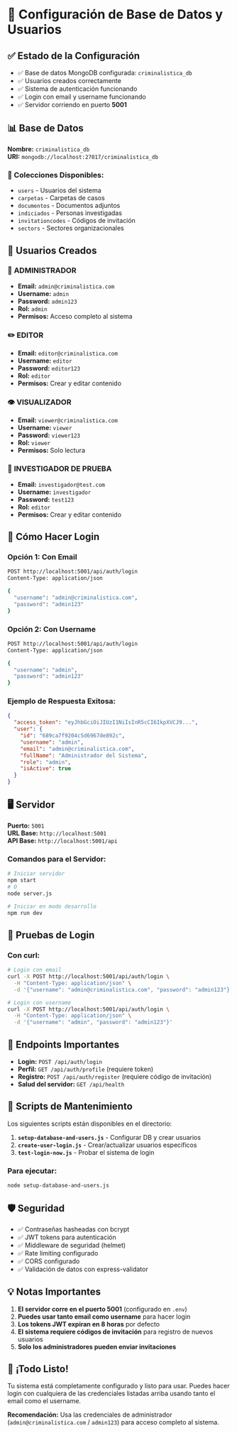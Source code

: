 # 🔐 Configuración de Base de Datos y Usuarios

## ✅ Estado de la Configuración
- ✅ Base de datos MongoDB configurada: `criminalistica_db`
- ✅ Usuarios creados correctamente
- ✅ Sistema de autenticación funcionando
- ✅ Login con email y username funcionando
- ✅ Servidor corriendo en puerto **5001**

## 📊 Base de Datos
**Nombre:** `criminalistica_db`  
**URI:** `mongodb://localhost:27017/criminalistica_db`

### 📁 Colecciones Disponibles:
- `users` - Usuarios del sistema
- `carpetas` - Carpetas de casos
- `documentos` - Documentos adjuntos
- `indiciados` - Personas investigadas
- `invitationcodes` - Códigos de invitación
- `sectors` - Sectores organizacionales

## 👥 Usuarios Creados

### 👑 **ADMINISTRADOR**
- **Email:** `admin@criminalistica.com`
- **Username:** `admin`  
- **Password:** `admin123`
- **Rol:** `admin`
- **Permisos:** Acceso completo al sistema

### ✏️ **EDITOR**
- **Email:** `editor@criminalistica.com`
- **Username:** `editor`
- **Password:** `editor123`  
- **Rol:** `editor`
- **Permisos:** Crear y editar contenido

### 👁️ **VISUALIZADOR**
- **Email:** `viewer@criminalistica.com`
- **Username:** `viewer`
- **Password:** `viewer123`
- **Rol:** `viewer`
- **Permisos:** Solo lectura

### 🧪 **INVESTIGADOR DE PRUEBA**
- **Email:** `investigador@test.com`
- **Username:** `investigador`
- **Password:** `test123`
- **Rol:** `editor`
- **Permisos:** Crear y editar contenido

## 🔑 Cómo Hacer Login

### Opción 1: Con Email
```bash
POST http://localhost:5001/api/auth/login
Content-Type: application/json

{
  "username": "admin@criminalistica.com",
  "password": "admin123"
}
```

### Opción 2: Con Username  
```bash
POST http://localhost:5001/api/auth/login
Content-Type: application/json

{
  "username": "admin", 
  "password": "admin123"
}
```

### Ejemplo de Respuesta Exitosa:
```json
{
  "access_token": "eyJhbGciOiJIUzI1NiIsInR5cCI6IkpXVCJ9...",
  "user": {
    "id": "689ca7f9204c5d6967de892c",
    "username": "admin",
    "email": "admin@criminalistica.com", 
    "fullName": "Administrador del Sistema",
    "role": "admin",
    "isActive": true
  }
}
```

## 🖥️ Servidor

**Puerto:** `5001`  
**URL Base:** `http://localhost:5001`  
**API Base:** `http://localhost:5001/api`

### Comandos para el Servidor:
```bash
# Iniciar servidor
npm start
# O
node server.js

# Iniciar en modo desarrollo
npm run dev
```

## 🧪 Pruebas de Login

### Con curl:
```bash
# Login con email
curl -X POST http://localhost:5001/api/auth/login \
  -H "Content-Type: application/json" \
  -d '{"username": "admin@criminalistica.com", "password": "admin123"}'

# Login con username  
curl -X POST http://localhost:5001/api/auth/login \
  -H "Content-Type: application/json" \
  -d '{"username": "admin", "password": "admin123"}'
```

## 📝 Endpoints Importantes

- **Login:** `POST /api/auth/login`
- **Perfil:** `GET /api/auth/profile` (requiere token)
- **Registro:** `POST /api/auth/register` (requiere código de invitación)
- **Salud del servidor:** `GET /api/health`

## 🔧 Scripts de Mantenimiento

Los siguientes scripts están disponibles en el directorio:

1. **`setup-database-and-users.js`** - Configurar DB y crear usuarios
2. **`create-user-login.js`** - Crear/actualizar usuarios específicos  
3. **`test-login-now.js`** - Probar el sistema de login

### Para ejecutar:
```bash
node setup-database-and-users.js
```

## 🛡️ Seguridad

- ✅ Contraseñas hasheadas con bcrypt
- ✅ JWT tokens para autenticación  
- ✅ Middleware de seguridad (helmet)
- ✅ Rate limiting configurado
- ✅ CORS configurado
- ✅ Validación de datos con express-validator

## 💡 Notas Importantes

1. **El servidor corre en el puerto 5001** (configurado en `.env`)
2. **Puedes usar tanto email como username** para hacer login
3. **Los tokens JWT expiran en 8 horas** por defecto
4. **El sistema requiere códigos de invitación** para registro de nuevos usuarios
5. **Solo los administradores pueden enviar invitaciones**

## 🚀 ¡Todo Listo!

Tu sistema está completamente configurado y listo para usar. Puedes hacer login con cualquiera de las credenciales listadas arriba usando tanto el email como el username.

**Recomendación:** Usa las credenciales de administrador (`admin@criminalistica.com` / `admin123`) para acceso completo al sistema.
